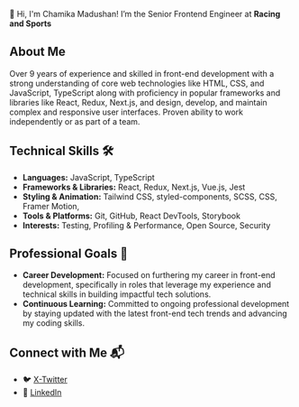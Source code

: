 👋 Hi, I'm Chamika Madushan! I’m the Senior Frontend Engineer at **Racing and Sports**

## About Me
Over 9 years of experience and skilled in front-end development with a strong understanding of core web technologies like HTML, CSS, and JavaScript, TypeScript along with proficiency in popular frameworks and libraries like React, Redux, Next.js, and design, develop, and maintain complex and responsive user interfaces. Proven ability to work independently or as part of a team.

## Technical Skills 🛠️
- **Languages:** JavaScript, TypeScript
- **Frameworks & Libraries:** React, Redux, Next.js, Vue.js, Jest
- **Styling & Animation:** Tailwind CSS, styled-components, SCSS, CSS, Framer Motion,
- **Tools & Platforms:** Git, GitHub, React DevTools, Storybook
- **Interests:** Testing, Profiling & Performance, Open Source, Security

## Professional Goals 🚀
- **Career Development:** Focused on furthering my career in front-end development, specifically in roles that leverage my experience and technical skills in building impactful tech solutions.
- **Continuous Learning:** Committed to ongoing professional development by staying updated with the latest front-end tech trends and advancing my coding skills.

## Connect with Me 📬
- 🐦 [X-Twitter](https://x.com/KAChamikaMadus1)
- 🔗 [LinkedIn](https://www.linkedin.com/in/chamika-madushan/)